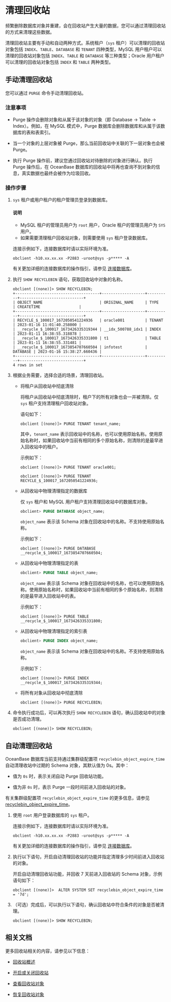# 清理回收站

频繁删除数据库对象并重建，会在回收站产生大量的数据，您可以通过清理回收站的方式来清理这些数据。

清理回收站主要有手动和自动两种方式。系统租户（`sys` 租户）可以清理的回收站对象包括 `INDEX`、`TABLE`、`DATABASE` 和 `TENANT` 四种类型，MySQL 用户租户可以清理的回收站对象包括 `INDEX`、`TABLE` 和 `DATABASE` 等三种类型；Oracle 用户租户可以清理的回收站对象包括 `INDEX` 和 `TABLE` 两种类型。

## 手动清理回收站

您可以通过 `PURGE` 命令手动清理回收站。

### 注意事项

* Purge 操作会删除对象和从属于该对象的对象（即 Database -> Table -> Index）。例如，在 MySQL 模式中，Purge 数据库会删除数据库和从属于该数据库的表和表索引。

* 当一个对象的上层对象被 Purge，那么当前回收站中关联的下一层对象也会被 Purge。

* 执行 Purge 操作前，建议您通过回收站对待删除的对象进行确认。执行 Purge 操作后，在 OceanBase 数据库的回收站中将再也查询不到对象的信息，真实数据也最终会被作为垃圾回收。

### 操作步骤

1. `sys` 租户或用户租户的租户管理员登录到数据库。

   <main id="notice" type='explain'>
   <h4>说明</h4>
   <ul>
   <li>MySQL 租户的管理员用户为 <code>root</code> 用户，Oracle 租户的管理员用户为 <code>SYS</code> 用户。</li>
   <li>如果需要清理租户回收站对象，则需要使用 <code>sys</code> 租户登录数据库。</li>
   </ul>
   </main>


   连接示例如下，连接数据库时请以实际环境为准。

   ```shell
   obclient -h10.xx.xx.xx -P2883 -uroot@sys -p***** -A
   ```

   有关更加详细的连接数据库的操作指引，请参见 [连接数据库](../../../300.develop/100.application-development-of-mysql-mode/100.database-connection-with-client-of-mysql-mode/100.connection-methods-overview-of-mysql-mode.md)。

2. 执行 `SHOW RECYCLEBIN` 语句，获取回收站中对象的名称。

   ```shell
   obclient [(none)]> SHOW RECYCLEBIN;
   +-------------------------------------+-------------------+----------+----------------------------+
   | OBJECT_NAME                         | ORIGINAL_NAME     | TYPE     | CREATETIME                 |
   +-------------------------------------+-------------------+----------+----------------------------+
   | RECYCLE_$_100017_1672050541224936   | oracle001         | TENANT   | 2023-01-16 11:01:40.258000 |
   | __recycle_$_100017_1673426335319344 | __idx_500788_idx1 | INDEX    | 2023-01-11 16:38:55.318878 |
   | __recycle_$_100017_1673426335331800 | t1                | TABLE    | 2023-01-11 16:38:55.331481 |
   | __recycle_$_100017_1673854707660504 | infotest          | DATABASE | 2023-01-16 15:38:27.660436 |
   +-------------------------------------+-------------------+----------+----------------------------+
   4 rows in set
   ```

3. 根据业务需要，选择合适的场景，清理回收站。

   * 将租户从回收站中彻底清除

     将租户从回收站中彻底清除时，租户下的所有对象也会一并被清除。仅 `sys` 租户支持清理租户回收站对象。

     语句如下：

     ```shell
     obclient [(none)]> PURGE TENANT tenant_name;
     ```

     其中，`tenant_name` 表示回收站中的名称，也可以使用原始名称。使用原始名称时，如果回收站中当前有相同的多个原始名称，则清除的是最早进入回收站中的租户。

     示例如下：

     ```shell
     obclient [(none)]> PURGE TENANT oracle001;

     obclient [(none)]> PURGE TENANT RECYCLE_$_100017_1672050541224936;
     ```

   * 从回收站中物理清理指定的数据库
  
     仅 `sys` 租户和 MySQL 用户租户支持清理回收站中的数据库对象。

     ```sql
     obclient> PURGE DATABASE object_name;
     ```

     `object_name` 表示该 Schema 对象在回收站中的名称。不支持使用原始名称。

     示例如下：

     ```shell
     obclient [(none)]> PURGE DATABASE __recycle_$_100017_1673854707660504;
     ```

   * 从回收站中物理清理指定的表

     ```sql
     obclient> PURGE TABLE object_name;
     ```

     `object_name` 表示该 Schema 对象在回收站中的名称，也可以使用原始名称。使用原始名称时，如果回收站中当前有相同的多个原始名称，则清除的是最早进入回收站中的表。

     示例如下：

     ```shell
     obclient [(none)]> PURGE TABLE __recycle_$_100017_1673426335331800;
     ```

   * 从回收站中物理清理指定的索引表

     ```sql
     obclient> PURGE INDEX object_name;
     ```

     `object_name` 表示该 Schema 对象在回收站中的名称。不支持使用原始名称。

     示例如下：

     ```shell
     obclient [(none)]> PURGE INDEX __recycle_$_100017_1673426335319344;
     ```

   * 将所有对象从回收站中彻底清除

     ```shell
     obclient [(none)]> PURGE RECYCLEBIN;
     ```

4. 命令执行成功后，可以再次执行 `SHOW RECYCLEBIN` 语句，确认回收站中的对象是否成功清理。

   ```shell
   obclient [(none)]> SHOW RECYCLEBIN;
   ```

## 自动清理回收站

OceanBase 数据库当前支持通过集群级配置项 `recyclebin_object_expire_time` 自动清理收站中过期的 Schema 对象，其默认值为 0s。其中：

* 值为 `0s` 时，表示关闭自动 Purge 回收站功能。

* 值为非 `0s` 时，表示 Purge 一段时间前进入回收站的对象。

有关集群级配置项 `recyclebin_object_expire_time` 的更多信息，请参见 [recyclebin_object_expire_time](../../../700.reference/500.system-reference/100.system-configuration-items/300.cluster-level-configuration-items/16600.recyclebin_object_expire_time.md)。

1. 使用 `root` 用户登录数据库的 `sys` 租户。

   连接示例如下，连接数据库时请以实际环境为准。

   ```shell
   obclient -h10.xx.xx.xx -P2883 -uroot@sys -p***** -A
   ```

   有关更加详细的连接数据库的操作指引，请参见 [连接数据库](../../../300.develop/100.application-development-of-mysql-mode/100.database-connection-with-client-of-mysql-mode/100.connection-methods-overview-of-mysql-mode.md)。

2. 执行以下语句，开启自动清理回收站的功能并指定清理多少时间前进入回收站的对象。

   开启自动清理回收站功能，并回收 7 天前进入回收站的 Schema 对象，示例语句如下：

   ```shell
   obclient [(none)]>  ALTER SYSTEM SET recyclebin_object_expire_time = '7d';
   ```

3. （可选）完成后，可以执行以下语句，确认回收站中符合条件的对象是否被清理。

   ```shell
   obclient [(none)]> SHOW RECYCLEBIN;
   ```

## 相关文档

更多回收站相关的内容，请参见以下信息：

* [回收站概述](../500.recyclebin-management/100.recyclebin-overview.md)

* [开启或关闭回收站](../500.recyclebin-management/200.turn-the-recyclebin-on-or-off.md)

* [查看回收站对象](../500.recyclebin-management/300.view-the-recyclebin-objects.md)

* [恢复回收站对象](../500.recyclebin-management/400.restore-the-recyclebin-objects.md)
